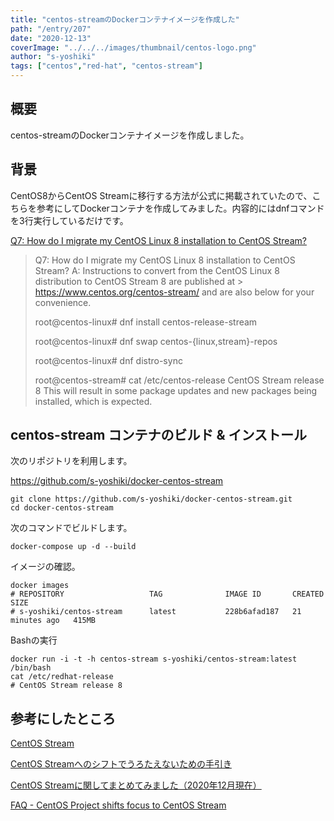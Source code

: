 ```yaml
---
title: "centos-streamのDockerコンテナイメージを作成した"
path: "/entry/207"
date: "2020-12-13"
coverImage: "../../../images/thumbnail/centos-logo.png"
author: "s-yoshiki"
tags: ["centos","red-hat", "centos-stream"]
---
```


## 概要

centos-streamのDockerコンテナイメージを作成しました。

## 背景

CentOS8からCentOS Streamに移行する方法が公式に掲載されていたので、こちらを参考にしてDockerコンテナを作成してみました。内容的にはdnfコマンドを3行実行しているだけです。

[Q7: How do I migrate my CentOS Linux 8 installation to CentOS Stream?](https://centos.org/distro-faq/#q7-how-do-i-migrate-my-centos-linux-8-installation-to-centos-stream)

> Q7: How do I migrate my CentOS Linux 8 installation to CentOS Stream?
> A: Instructions to convert from the CentOS Linux 8 distribution to CentOS Stream 8 are published at > https://www.centos.org/centos-stream/ and are also below for your convenience.
> 
> root@centos-linux# dnf install centos-release-stream
> 
> root@centos-linux# dnf swap centos-{linux,stream}-repos
> 
> root@centos-linux# dnf distro-sync
> 
> root@centos-stream# cat /etc/centos-release
> CentOS Stream release 8
> This will result in some package updates and new packages being installed, which is expected.

## centos-stream コンテナのビルド & インストール

次のリポジトリを利用します。

https://github.com/s-yoshiki/docker-centos-stream

```shell
git clone https://github.com/s-yoshiki/docker-centos-stream.git
cd docker-centos-stream
```

次のコマンドでビルドします。

```shell
docker-compose up -d --build 
```

イメージの確認。

```shell
docker images
# REPOSITORY                   TAG              IMAGE ID       CREATED          SIZE
# s-yoshiki/centos-stream      latest           228b6afad187   21 minutes ago   415MB
```

Bashの実行

```shell
docker run -i -t -h centos-stream s-yoshiki/centos-stream:latest /bin/bash
cat /etc/redhat-release 
# CentOS Stream release 8
```

## 参考にしたところ

[CentOS Stream](https://www.centos.org/centos-stream/)

[CentOS Streamへのシフトでうろたえないための手引き](https://zenn.dev/koduki/articles/26eb2df8109a39)

[CentOS Streamに関してまとめてみました（2020年12月現在）](https://www.clara.jp/media/?p=6989)

[FAQ - CentOS Project shifts focus to CentOS Stream](https://centos.org/distro-faq/)